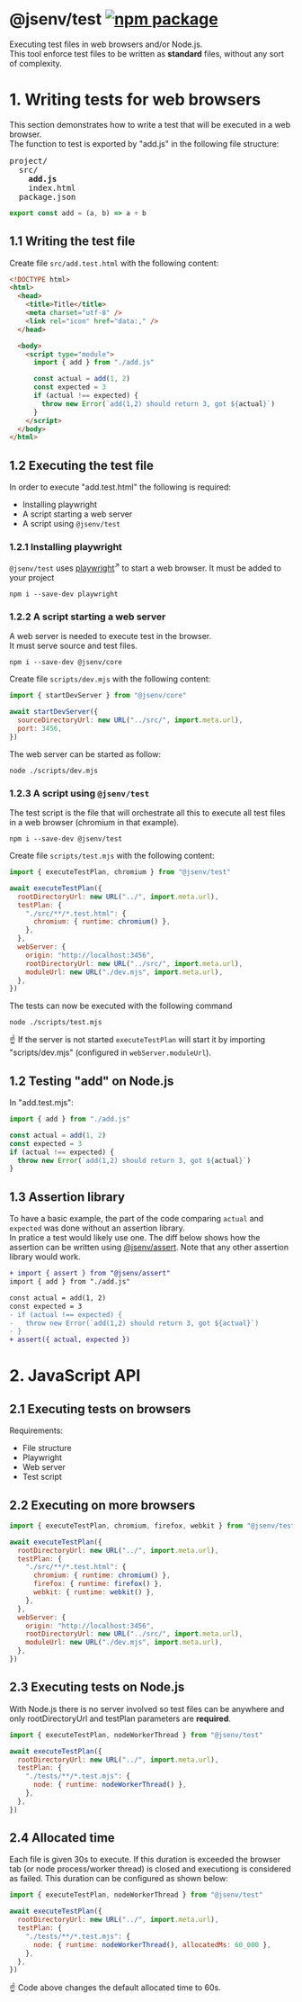 # @jsenv/test [![npm package](https://img.shields.io/npm/v/@jsenv/test.svg?logo=npm&label=package)](https://www.npmjs.com/package/@jsenv/test)

Executing test files in web browsers and/or Node.js.  
This tool enforce test files to be written as **standard** files, without any sort of complexity.

# 1. Writing tests for web browsers 

This section demonstrates how to write a test that will be executed in a web browser.  
The function to test is exported by "add.js" in the following file structure:

<pre>
project/
  src/
    <strong>add.js</strong>
    index.html
  package.json
</pre>

```js
export const add = (a, b) => a + b
```

## 1.1 Writing the test file

Create file `src/add.test.html` with the following content:

```html
<!DOCTYPE html>
<html>
  <head>
    <title>Title</title>
    <meta charset="utf-8" />
    <link rel="icon" href="data:," />
  </head>

  <body>
    <script type="module">
      import { add } from "./add.js"

      const actual = add(1, 2)
      const expected = 3
      if (actual !== expected) {
        throw new Error(`add(1,2) should return 3, got ${actual}`)
      }
    </script>
  </body>
</html>
```

## 1.2 Executing the test file

In order to execute "add.test.html" the following is required:

- Installing playwright
- A script starting a web server
- A script using `@jsenv/test`

### 1.2.1 Installing playwright

`@jsenv/test` uses [playwright](https://github.com/microsoft/playwright)<sup>↗</sup> to start a web browser. It must be added to your project

```console
npm i --save-dev playwright
```

### 1.2.2 A script starting a web server

A web server is needed to execute test in the browser.  
It must serve source and test files.

```console
npm i --save-dev @jsenv/core
```

Create file `scripts/dev.mjs` with the following content:

```js
import { startDevServer } from "@jsenv/core"

await startDevServer({
  sourceDirectoryUrl: new URL("../src/", import.meta.url),
  port: 3456,
})
```

The web server can be started as follow:

```console
node ./scripts/dev.mjs
```

### 1.2.3 A script using `@jsenv/test`

The test script is the file that will orchestrate all this to execute all test files in a web browser (chromium in that example).

```console
npm i --save-dev @jsenv/test
```

Create file `scripts/test.mjs` with the following content:

```js
import { executeTestPlan, chromium } from "@jsenv/test"

await executeTestPlan({
  rootDirectoryUrl: new URL("../", import.meta.url),
  testPlan: {
    "./src/**/*.test.html": {
      chromium: { runtime: chromium() },
    },
  },
  webServer: {
    origin: "http://localhost:3456",
    rootDirectoryUrl: new URL("../src/", import.meta.url),
    moduleUrl: new URL("./dev.mjs", import.meta.url),
  },
})
```

The tests can now be executed with the following command

```console
node ./scripts/test.mjs
```

:point_up: If the server is not started `executeTestPlan` will start it by importing "scripts/dev.mjs" (configured in `webServer.moduleUrl`).  

## 1.2 Testing "add" on Node.js

In "add.test.mjs":

```js
import { add } from "./add.js"

const actual = add(1, 2)
const expected = 3
if (actual !== expected) {
  throw new Error(`add(1,2) should return 3, got ${actual}`)
}
```

## 1.3 Assertion library

To have a basic example, the part of the code comparing `actual` and `expected` was done without an assertion library.  
In pratice a test would likely use one. The diff below shows how the assertion can be written using [@jsenv/assert](../assert). Note that any other assertion library would work.

```diff
+ import { assert } from "@jsenv/assert"
import { add } from "./add.js"

const actual = add(1, 2)
const expected = 3
- if (actual !== expected) {
-   throw new Error(`add(1,2) should return 3, got ${actual}`)
- }
+ assert({ actual, expected })
```

# 2. JavaScript API

## 2.1 Executing tests on browsers

Requirements:

- File structure
- Playwright
- Web server
- Test script




## 2.2 Executing on more browsers

```js
import { executeTestPlan, chromium, firefox, webkit } from "@jsenv/test"

await executeTestPlan({
  rootDirectoryUrl: new URL("../", import.meta.url),
  testPlan: {
    "./src/**/*.test.html": {
      chromium: { runtime: chromium() },
      firefox: { runtime: firefox() },
      webkit: { runtime: webkit() },
    },
  },
  webServer: {
    origin: "http://localhost:3456",
    rootDirectoryUrl: new URL("../src/", import.meta.url),
    moduleUrl: new URL("./dev.mjs", import.meta.url),
  },
})
```

## 2.3 Executing tests on Node.js

With Node.js there is no server involved so test files can be anywhere and only rootDirectoryUrl and testPlan parameters are **required**.

```js
import { executeTestPlan, nodeWorkerThread } from "@jsenv/test"

await executeTestPlan({
  rootDirectoryUrl: new URL("../", import.meta.url),
  testPlan: {
    "./tests/**/*.test.mjs": {
      node: { runtime: nodeWorkerThread() },
    },
  },
})
```

## 2.4 Allocated time

Each file is given 30s to execute.
If this duration is exceeded the browser tab (or node process/worker thread) is closed and executiong is considered as failed.
This duration can be configured as shown below:

```js
import { executeTestPlan, nodeWorkerThread } from "@jsenv/test"

await executeTestPlan({
  rootDirectoryUrl: new URL("../", import.meta.url),
  testPlan: {
    "./tests/**/*.test.mjs": {
      node: { runtime: nodeWorkerThread(), allocatedMs: 60_000 },
    },
  },
})
```

☝️ Code above changes the default allocated time to 60s.
